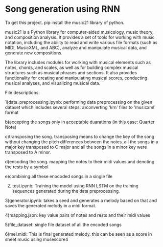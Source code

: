 # Song generation using RNN
To get this project. pip install the music21 library of python.

music21 is a Python library for computer-aided musicology, music theory, and composition analysis. It provides a set of tools for working with music notation, including the ability to read and write various file formats (such as MIDI, MusicXML, and ABC), analyze and manipulate musical data, and generate new compositions.

The library includes modules for working with musical elements such as notes, chords, and scales, as well as for building complex musical structures such as musical phrases and sections. It also provides functionality for creating and manipulating musical scores, conducting musical analyses, and visualizing musical data.

File descriptions:
 
1)data_preprocessing.ipynb:
performing data preprocessing on the given dataset which includes several steps:
a)converting 'krn' files to 'musicxml' format
  
b)accepting the songs only in acceptable duarations (in this case: Quarter Note)
  
c)transposing the song. transposing means to change the key of the song without changing the pitch differences between the notes. all the songs in a major key transposed to C major and all the songs in a minor key were transposed to A minor.
  
d)encoding the song. mapping the notes to their midi values and denoting the rests by a symbol
  
e)combining all these enocoded songs in a single file

2) test.ipynb:
Training the model using RNN LSTM on the training sequences generated during the data preprocessing.

3)generator.ipynb:
takes a seed and generates a melody based on that and saves the generated melody in a midi format.

4)mapping.json:
key value pairs of notes and rests and their midi values

5)file_dataset:
single file dataset of all the encoded songs

6)mel.midi:
This is final generated melody. this can be seen as a score in sheet music using musescore4


